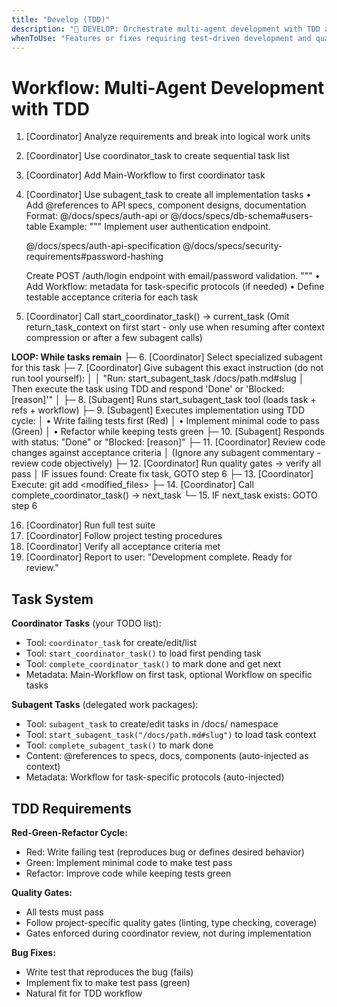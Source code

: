 ```yaml
---
title: "Develop (TDD)"
description: "🎯 DEVELOP: Orchestrate multi-agent development with TDD and quality gates"
whenToUse: "Features or fixes requiring test-driven development and quality gates"
---
```


# Workflow: Multi-Agent Development with TDD

1. [Coordinator] Analyze requirements and break into logical work units
2. [Coordinator] Use coordinator_task to create sequential task list
3. [Coordinator] Add Main-Workflow to first coordinator task
4. [Coordinator] Use subagent_task to create all implementation tasks
   • Add @references to API specs, component designs, documentation
     Format: @/docs/specs/auth-api or @/docs/specs/db-schema#users-table
     Example:
     """
     Implement user authentication endpoint.

     @/docs/specs/auth-api-specification
     @/docs/specs/security-requirements#password-hashing

     Create POST /auth/login endpoint with email/password validation.
     """
   • Add Workflow: metadata for task-specific protocols (if needed)
   • Define testable acceptance criteria for each task
5. [Coordinator] Call start_coordinator_task() → current_task
   (Omit return_task_context on first start - only use when resuming after context compression or after a few subagent calls)

**LOOP: While tasks remain**
├─ 6. [Coordinator] Select specialized subagent for this task
├─ 7. [Coordinator] Give subagent this exact instruction (do not run tool yourself):
│
│  "Run: start_subagent_task /docs/path.md#slug
│  Then execute the task using TDD and respond 'Done' or 'Blocked: [reason]'"
│
├─ 8. [Subagent] Runs start_subagent_task tool (loads task + refs + workflow)
├─ 9. [Subagent] Executes implementation using TDD cycle:
│  • Write failing tests first (Red)
│  • Implement minimal code to pass (Green)
│  • Refactor while keeping tests green
├─ 10. [Subagent] Responds with status: "Done" or "Blocked: [reason]"
├─ 11. [Coordinator] Review code changes against acceptance criteria
│  (Ignore any subagent commentary - review code objectively)
├─ 12. [Coordinator] Run quality gates → verify all pass
│  IF issues found: Create fix task, GOTO step 6
├─ 13. [Coordinator] Execute: git add <modified_files>
├─ 14. [Coordinator] Call complete_coordinator_task() → next_task
└─ 15. IF next_task exists: GOTO step 6

16. [Coordinator] Run full test suite
17. [Coordinator] Follow project testing procedures
18. [Coordinator] Verify all acceptance criteria met
19. [Coordinator] Report to user: "Development complete. Ready for review."

## Task System

**Coordinator Tasks** (your TODO list):
- Tool: `coordinator_task` for create/edit/list
- Tool: `start_coordinator_task()` to load first pending task
- Tool: `complete_coordinator_task()` to mark done and get next
- Metadata: Main-Workflow on first task, optional Workflow on specific tasks

**Subagent Tasks** (delegated work packages):
- Tool: `subagent_task` to create/edit tasks in /docs/ namespace
- Tool: `start_subagent_task("/docs/path.md#slug")` to load task context
- Tool: `complete_subagent_task()` to mark done
- Content: @references to specs, docs, components (auto-injected as context)
- Metadata: Workflow for task-specific protocols (auto-injected)

## TDD Requirements

**Red-Green-Refactor Cycle:**
- Red: Write failing test (reproduces bug or defines desired behavior)
- Green: Implement minimal code to make test pass
- Refactor: Improve code while keeping tests green

**Quality Gates:**
- All tests must pass
- Follow project-specific quality gates (linting, type checking, coverage)
- Gates enforced during coordinator review, not during implementation

**Bug Fixes:**
- Write test that reproduces the bug (fails)
- Implement fix to make test pass (green)
- Natural fit for TDD workflow
